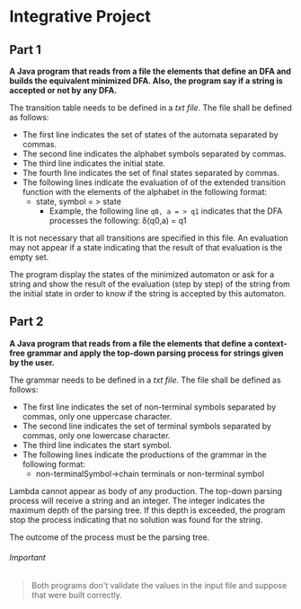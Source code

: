 # Integrative Project

## Part 1
**A Java program that reads from a file the elements that define an DFA and builds the equivalent minimized DFA. Also, the program say if a string is accepted or not by any DFA.**

The transition table needs to be defined in a *txt file*. The file shall be defined as follows:
- The first line indicates the set of states of the automata separated by commas.
- The second line indicates the alphabet symbols separated by commas.
- The third line indicates the initial state.
- The fourth line indicates the set of final states separated by commas.
- The following lines indicate the evaluation of of the extended transition function with the elements of the alphabet in the following format:
  - state, symbol = > state
    - Example, the following line `q0, a = > q1` indicates that the DFA processes the following: δ(q0,a) = q1

It is not necessary that all transitions are specified in this file. An evaluation may not appear if a state indicating that the result of that evaluation is the empty set.

The program display the states of the minimized automaton or ask for a string and show the result of the evaluation (step by step) of the string from the initial state in order to know if the string is accepted by this automaton.


## Part 2
**A Java program that reads from a file the elements that define a context-free grammar and apply the top-down parsing process for strings given by the user.**

The grammar needs to be defined in a *txt file*. The file shall be defined as follows:
- The first line indicates the set of non-terminal symbols separated by commas, only one uppercase character.
- The second line indicates the set of terminal symbols separated by commas, only one lowercase character.
- The third line indicates the start symbol.
- The following lines indicate the productions of the grammar in the following format:
  - non-terminalSymbol->chain terminals or non-terminal symbol

Lambda cannot appear as body of any production. The top-down parsing process will receive a string and an integer. The integer indicates the maximum depth of the parsing tree. If this depth is exceeded, the program stop the process indicating that no solution was found for the string.

The outcome of the process must be the parsing tree.


###### Important
> Both programs don't validate the values in the input file and suppose that were built correctly.